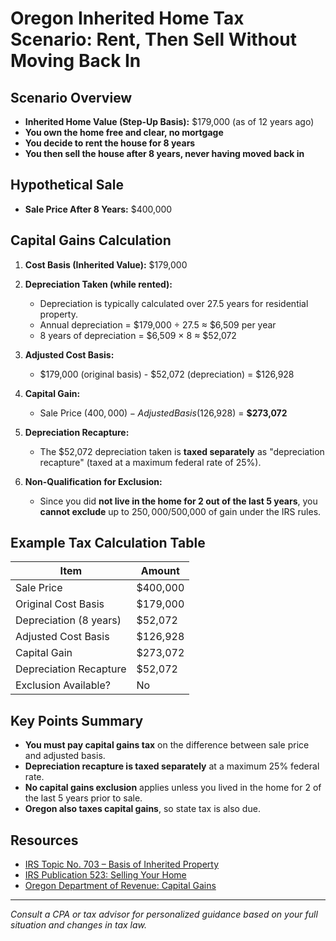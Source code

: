 # Oregon Inherited Home Tax Scenario: Rent, Then Sell Without Moving Back In

## Scenario Overview

- **Inherited Home Value (Step-Up Basis):** $179,000 (as of 12 years ago)
- **You own the home free and clear, no mortgage**
- **You decide to rent the house for 8 years**
- **You then sell the house after 8 years, never having moved back in**

## Hypothetical Sale

- **Sale Price After 8 Years:** $400,000

## Capital Gains Calculation

1. **Cost Basis (Inherited Value):** $179,000
2. **Depreciation Taken (while rented):**
   - Depreciation is typically calculated over 27.5 years for residential property.
   - Annual depreciation = $179,000 ÷ 27.5 ≈ $6,509 per year
   - 8 years of depreciation = $6,509 × 8 ≈ $52,072

3. **Adjusted Cost Basis:**
   - $179,000 (original basis) - $52,072 (depreciation) = $126,928

4. **Capital Gain:**
   - Sale Price ($400,000) - Adjusted Basis ($126,928) = **$273,072**

5. **Depreciation Recapture:**
   - The $52,072 depreciation taken is **taxed separately** as "depreciation recapture" (taxed at a maximum federal rate of 25%).

6. **Non-Qualification for Exclusion:**
   - Since you did **not live in the home for 2 out of the last 5 years**, you **cannot exclude** up to $250,000/$500,000 of gain under the IRS rules.

## Example Tax Calculation Table

| Item                        | Amount           |
|-----------------------------|------------------|
| Sale Price                  | $400,000         |
| Original Cost Basis         | $179,000         |
| Depreciation (8 years)      | $52,072          |
| Adjusted Cost Basis         | $126,928         |
| Capital Gain                | $273,072         |
| Depreciation Recapture      | $52,072          |
| Exclusion Available?        | No               |

## Key Points Summary

- **You must pay capital gains tax** on the difference between sale price and adjusted basis.
- **Depreciation recapture is taxed separately** at a maximum 25% federal rate.
- **No capital gains exclusion** applies unless you lived in the home for 2 of the last 5 years prior to sale.
- **Oregon also taxes capital gains**, so state tax is also due.

## Resources

- [IRS Topic No. 703 – Basis of Inherited Property](https://www.irs.gov/taxtopics/tc703)
- [IRS Publication 523: Selling Your Home](https://www.irs.gov/publications/p523)
- [Oregon Department of Revenue: Capital Gains](https://www.oregon.gov/dor/programs/individuals/pages/capital-gains.aspx)

---

*Consult a CPA or tax advisor for personalized guidance based on your full situation and changes in tax law.*